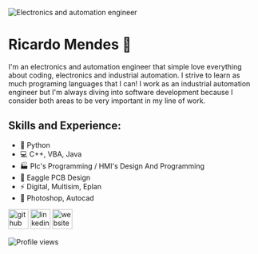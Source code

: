 ![Electronics and automation engineer](https://arturssmirnovs.github.io/github-profile-readme-generator/images/banner.png)

# Ricardo Mendes 🎱
I'm an electronics and automation engineer that simple love everything about coding, electronics and industrial automation.
I strive to learn as much programing languages that I can! 
I work as an industrial automation engineer but I'm always diving into software development because I consider both areas to be very important in my line of work.

## Skills and Experience: 

* 🐍 Python
* 💻 C++, VBA, Java
* 🏭 Plc's Programming / HMI's Design And Programming
* 🦅 Eaggle PCB Design
* ⚡ Digital, Multisim, Eplan
* 📐 Photoshop, Autocad


[<img src='https://cdn.jsdelivr.net/npm/simple-icons@3.0.1/icons/github.svg' alt='github' height='40'>](https://github.com/RAMM-Automation)  [<img src='https://cdn.jsdelivr.net/npm/simple-icons@3.0.1/icons/linkedin.svg' alt='linkedin' height='40'>](https://www.linkedin.com/in/ricardomendes8/)  [<img src='https://cdn.jsdelivr.net/npm/simple-icons@3.0.1/icons/icloud.svg' alt='website' height='40'>](www.ramm.pro)  

![Profile views](https://gpvc.arturio.dev/RAMM-Automation)  
